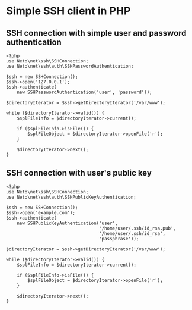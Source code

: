 Simple SSH client in PHP
========================

SSH connection with simple user and password authentication
-----------------------------------------------------------

    <?php
    use Neto\net\ssh\SSHConnection;
    use Neto\net\ssh\auth\SSHPasswordAuthentication;
    
    $ssh = new SSHConnection();
    $ssh->open('127.0.0.1');
    $ssh->authenticate(
        new SSHPasswordAuthentication('user', 'password'));
    
    $directoryIterator = $ssh->getDirectoryIterator('/var/www');
    
    while ($directoryIterator->valid()) {
        $splFileInfo = $directoryIterator->current();
    
        if ($splFileInfo->isFile()) {
            $splFileObject = $directoryIterator->openFile('r');
        }
    
        $directoryIterator->next();
    }

SSH connection with user's public key
-------------------------------------

    <?php
    use Neto\net\ssh\SSHConnection;
    use Neto\net\ssh\auth\SSHPublicKeyAuthentication;
    
    $ssh = new SSHConnection();
    $ssh->open('example.com');
    $ssh->authenticate(
        new SSHPublicKeyAuthentication('user',
                                       '/home/user/.ssh/id_rsa.pub',
                                       '/home/user/.ssh/id_rsa',
                                       'passphrase'));
    
    $directoryIterator = $ssh->getDirectoryIterator('/var/www');
    
    while ($directoryIterator->valid()) {
        $splFileInfo = $directoryIterator->current();
    
        if ($splFileInfo->isFile()) {
            $splFileObject = $directoryIterator->openFile('r');
        }
    
        $directoryIterator->next();
    }